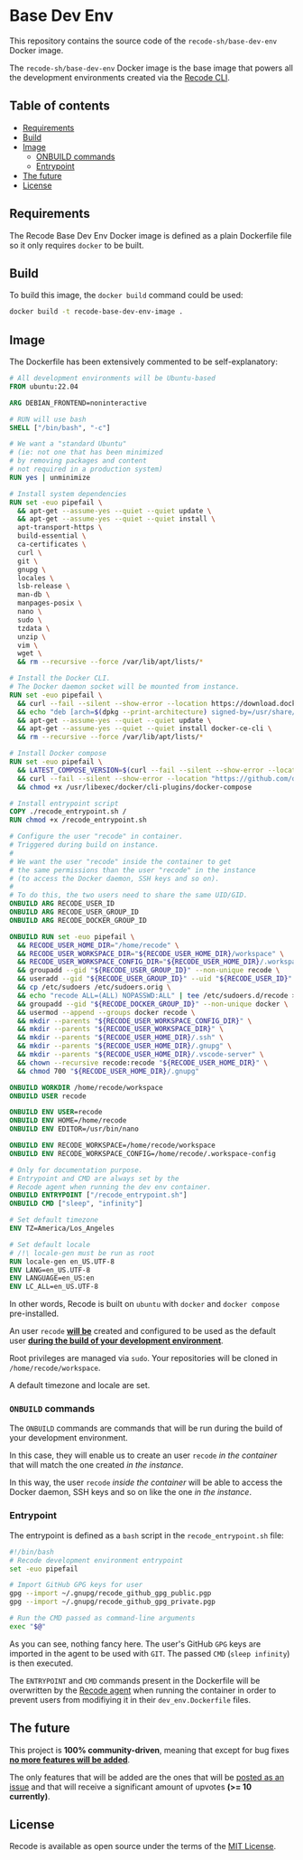 # Base Dev Env

This repository contains the source code of the `recode-sh/base-dev-env` Docker image. 

The `recode-sh/base-dev-env` Docker image is the base image that powers all the  development environments created via the [Recode CLI](https://github.com/recode-sh/cli).

## Table of contents
- [Requirements](#requirements)
- [Build](#build)
- [Image](#image)
  - [ONBUILD commands](#onbuild-commands)
  - [Entrypoint](#entrypoint)
- [The future](#the-future)
- [License](#license)

## Requirements

The Recode Base Dev Env Docker image is defined as a plain Dockerfile file so it only requires `docker` to be built.

## Build

To build this image, the `docker build` command could be used:

```bash
docker build -t recode-base-dev-env-image .
```

## Image

The Dockerfile has been extensively commented to be self-explanatory:

```Dockerfile
# All development environments will be Ubuntu-based
FROM ubuntu:22.04

ARG DEBIAN_FRONTEND=noninteractive

# RUN will use bash
SHELL ["/bin/bash", "-c"]

# We want a "standard Ubuntu"
# (ie: not one that has been minimized
# by removing packages and content
# not required in a production system)
RUN yes | unminimize

# Install system dependencies
RUN set -euo pipefail \
  && apt-get --assume-yes --quiet --quiet update \
  && apt-get --assume-yes --quiet --quiet install \
  apt-transport-https \
  build-essential \
  ca-certificates \
  curl \
  git \
  gnupg \
  locales \
  lsb-release \
  man-db \
  manpages-posix \
  nano \
  sudo \
  tzdata \
  unzip \
  vim \
  wget \
  && rm --recursive --force /var/lib/apt/lists/*

# Install the Docker CLI. 
# The Docker daemon socket will be mounted from instance.
RUN set -euo pipefail \
  && curl --fail --silent --show-error --location https://download.docker.com/linux/ubuntu/gpg | gpg --dearmor --output /usr/share/keyrings/docker-archive-keyring.gpg \
  && echo "deb [arch=$(dpkg --print-architecture) signed-by=/usr/share/keyrings/docker-archive-keyring.gpg] https://download.docker.com/linux/ubuntu $(lsb_release --codename --short) stable" | tee /etc/apt/sources.list.d/docker.list > /dev/null \
  && apt-get --assume-yes --quiet --quiet update \
  && apt-get --assume-yes --quiet --quiet install docker-ce-cli \
  && rm --recursive --force /var/lib/apt/lists/*

# Install Docker compose
RUN set -euo pipefail \
  && LATEST_COMPOSE_VERSION=$(curl --fail --silent --show-error --location "https://api.github.com/repos/docker/compose/releases/latest" | grep --only-matching --perl-regexp '(?<="tag_name": ").+(?=")') \
  && curl --fail --silent --show-error --location "https://github.com/docker/compose/releases/download/${LATEST_COMPOSE_VERSION}/docker-compose-$(uname --kernel-name)-$(uname --machine)" --output /usr/libexec/docker/cli-plugins/docker-compose \
  && chmod +x /usr/libexec/docker/cli-plugins/docker-compose

# Install entrypoint script
COPY ./recode_entrypoint.sh /
RUN chmod +x /recode_entrypoint.sh

# Configure the user "recode" in container.
# Triggered during build on instance.
# 
# We want the user "recode" inside the container to get 
# the same permissions than the user "recode" in the instance 
# (to access the Docker daemon, SSH keys and so on).
# 
# To do this, the two users need to share the same UID/GID.
ONBUILD ARG RECODE_USER_ID
ONBUILD ARG RECODE_USER_GROUP_ID
ONBUILD ARG RECODE_DOCKER_GROUP_ID

ONBUILD RUN set -euo pipefail \
  && RECODE_USER_HOME_DIR="/home/recode" \
  && RECODE_USER_WORKSPACE_DIR="${RECODE_USER_HOME_DIR}/workspace" \
  && RECODE_USER_WORKSPACE_CONFIG_DIR="${RECODE_USER_HOME_DIR}/.workspace-config" \
  && groupadd --gid "${RECODE_USER_GROUP_ID}" --non-unique recode \
  && useradd --gid "${RECODE_USER_GROUP_ID}" --uid "${RECODE_USER_ID}" --non-unique --home "${RECODE_USER_HOME_DIR}" --create-home --shell /bin/bash recode \
  && cp /etc/sudoers /etc/sudoers.orig \
  && echo "recode ALL=(ALL) NOPASSWD:ALL" | tee /etc/sudoers.d/recode > /dev/null \
  && groupadd --gid "${RECODE_DOCKER_GROUP_ID}" --non-unique docker \
  && usermod --append --groups docker recode \
  && mkdir --parents "${RECODE_USER_WORKSPACE_CONFIG_DIR}" \
  && mkdir --parents "${RECODE_USER_WORKSPACE_DIR}" \
  && mkdir --parents "${RECODE_USER_HOME_DIR}/.ssh" \
  && mkdir --parents "${RECODE_USER_HOME_DIR}/.gnupg" \
  && mkdir --parents "${RECODE_USER_HOME_DIR}/.vscode-server" \
  && chown --recursive recode:recode "${RECODE_USER_HOME_DIR}" \
  && chmod 700 "${RECODE_USER_HOME_DIR}/.gnupg"

ONBUILD WORKDIR /home/recode/workspace
ONBUILD USER recode

ONBUILD ENV USER=recode
ONBUILD ENV HOME=/home/recode
ONBUILD ENV EDITOR=/usr/bin/nano

ONBUILD ENV RECODE_WORKSPACE=/home/recode/workspace
ONBUILD ENV RECODE_WORKSPACE_CONFIG=/home/recode/.workspace-config

# Only for documentation purpose.
# Entrypoint and CMD are always set by the 
# Recode agent when running the dev env container.
ONBUILD ENTRYPOINT ["/recode_entrypoint.sh"]
ONBUILD CMD ["sleep", "infinity"]

# Set default timezone
ENV TZ=America/Los_Angeles

# Set default locale
# /!\ locale-gen must be run as root
RUN locale-gen en_US.UTF-8
ENV LANG=en_US.UTF-8
ENV LANGUAGE=en_US:en
ENV LC_ALL=en_US.UTF-8
```

In other words, Recode is built on `ubuntu` with `docker` and `docker compose` pre-installed. 

An user `recode` <ins>**will be**</ins> created and configured to be used as the default user <ins>**during the build of your development environment**</ins>. 

Root privileges are managed via `sudo`. Your repositories will be cloned in `/home/recode/workspace`. 

A default timezone and locale are set.

### `ONBUILD` commands

The `ONBUILD` commands are commands that will be run during the build of your development environment. 

In this case, they will enable us to create an user `recode` *in the container* that will match the one created *in the instance*. 

In this way, the user `recode` *inside the container* will be able to access the Docker daemon, SSH keys and so on like the one *in the instance*.

### Entrypoint

The entrypoint is defined as a `bash` script in the `recode_entrypoint.sh` file:

```bash
#!/bin/bash
# Recode development environment entrypoint
set -euo pipefail

# Import GitHub GPG keys for user
gpg --import ~/.gnupg/recode_github_gpg_public.pgp
gpg --import ~/.gnupg/recode_github_gpg_private.pgp

# Run the CMD passed as command-line arguments
exec "$@"
```
As you can see, nothing fancy here. The user's GitHub `GPG` keys are imported in the agent to be used with `GIT`. The passed `CMD` (`sleep infinity`) is then executed.

The `ENTRYPOINT` and `CMD` commands present in the Dockerfile will be overwritten by the [Recode agent](https://github.com/recode-sh/agent) when running the container in order to prevent users from modifiying it in their `dev_env.Dockerfile` files.

## The future

This project is **100% community-driven**, meaning that except for bug fixes <ins>**no more features will be added**</ins>. 

The only features that will be added are the ones that will be [posted as an issue](https://github.com/recode-sh/cli/issues/new) and that will receive a significant amount of upvotes **(>= 10 currently)**.

## License

Recode is available as open source under the terms of the [MIT License](http://opensource.org/licenses/MIT).
